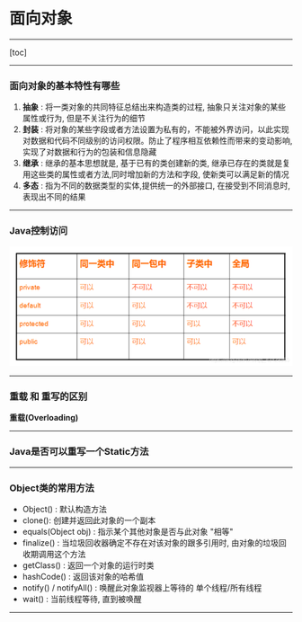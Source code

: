 # 面向对象 #

---

[toc]



---

### 面向对象的基本特性有哪些 ###

1. **抽象** : 将一类对象的共同特征总结出来构造类的过程, 抽象只关注对象的某些属性或行为, 但是不关注行为的细节
2. **封装** : 将对象的某些字段或者方法设置为私有的，不能被外界访问，以此实现对数据和代码不同级别的访问权限。防止了程序相互依赖性而带来的变动影响, 实现了对数据和行为的包装和信息隐藏
3. **继承** : 继承的基本思想就是, 基于已有的类创建新的类, 继承已存在的类就是复用这些类的属性或者方法,同时增加新的方法和字段, 使新类可以满足新的情况
4. **多态** : 指为不同的数据类型的实体,提供统一的外部接口, 在接受到不同消息时, 表现出不同的结果

---

### Java控制访问 ###

![在这里插入图片描述](ref/20190122202121761.png)

---

### 重载 和 重写的区别 ###

**重载(Overloading)**

---

### Java是否可以重写一个Static方法 ##



---

### Object类的常用方法 ###

- Object() : 默认构造方法
- clone(): 创建并返回此对象的一个副本
- equals(Object obj) :  指示某个其他对象是否与此对象 "相等"
- finalize() : 当垃圾回收器确定不存在对该对象的跟多引用时, 由对象的垃圾回收期调用这个方法
- getClass() : 返回一个对象的运行时类
- hashCode() : 返回该对象的哈希值
- notify() / notifyAll() : 唤醒此对象监视器上等待的 单个线程/所有线程
- wait() : 当前线程等待, 直到被唤醒

---

